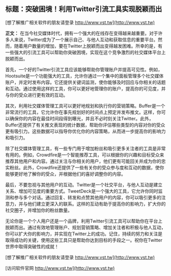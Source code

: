 ## **标题：突破困境！利用Twitter引流工具实现脱颖而出**

[想了解推广相关软件的朋友请登录 http://www.vst.tw](http://www.vst.tw)

**正文：**
在当今社交媒体时代，拥有一个强大的在线存在变得越来越重要。对于许多人来说，Twitter成为了一个展示自己、与他人互动和获取信息的重要平台。然而，随着用户数量的增加，要在Twitter上脱颖而出变得越发困难。所幸的是，有一些强大的引流工具可以帮助你突破困境，实现在这个竞争激烈的社交媒体平台上脱颖而出。

首先，一个好的Twitter引流工具应该能够帮助你管理账户并提高可见性。例如，Hootsuite是一个功能强大的工具，允许你通过一个集中的面板管理多个社交媒体账户，并定时发布内容。它还提供关键词监测，使你能够及时回应与你相关的话题和互动。通过使用这样的工具，你可以更好地管理你的账户，提高你的可见度，并与你的受众进行更有效的互动。

其次，利用社交媒体管理工具可以更好地规划和执行你的营销策略。Buffer是一个非常流行的工具，它允许你在事先规划好的时间点上预定并发布推文。这样，你可以确保你的内容在最佳时间段得到曝光，并且不必时刻关注Twitter。此外，Buffer还提供了有关推文表现的统计数据，帮助你评估哪些类型的内容对你的受众更有吸引力。这些数据可以指导你优化你的内容策略，从而进一步提高你的影响力和吸引力。

除了社交媒体管理工具，有一些专门用于增加粉丝和吸引更多关注者的工具是非常有用的。例如，Crowdfire是一个智能推荐工具，可以根据你的兴趣和目标受众来推荐其他用户和内容。通过关注与你相关的用户，他们更有可能回关并成为你的忠实粉丝。此外，Crowdfire还提供了一些有关你的受众参与度和互动的数据，使你能够更好地了解你的受众，并根据他们的喜好调整你的内容。

最后，不要忽视与其他用户的互动。Twitter是一个社交平台，与他人互动是建立关系、增加可见度的重要方式。TweetDeck是一个强大的工具，它允许你同时监测和参与多个对话。通过回复、转发和点赞其他用户的内容，你可以吸引更多的注意力，并与他们建立更深入的联系。这样的互动有助于提高你的影响力，扩大你的社交圈子，并增加你的粉丝数量。

无论你是一个个人用户还是一个品牌，利用Twitter引流工具可以帮助你在平台上脱颖而出。通过有效地管理账户、规划营销策略、增加关注者和积极与他人互动，你可以扩大你的影响力，并实现在Twitter上的成功。记住，持续的努力和关注是取得成功的关键，使用这些工具只是帮助你达到目标的手段之一。祝你在Twitter世界中取得突破性的成就！

[想了解推广相关软件的朋友请登录 http://www.vst.tw](http://www.vst.tw)


[访问软件官网 http://www.vst.tw](http://www.vst.tw)
